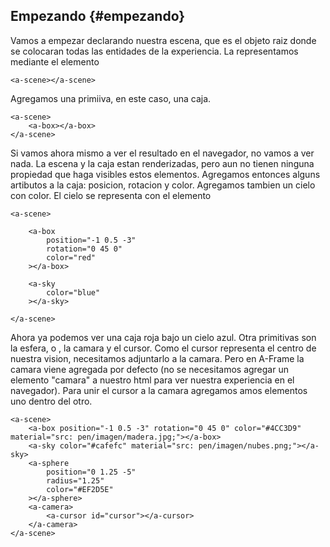 ## Empezando {#empezando}

Vamos a empezar declarando nuestra escena, que es el objeto raiz donde se colocaran todas las entidades de la experiencia. La representamos mediante el elemento 
<a-scene>

```
<a-scene></a-scene>
```

Agregamos una primiiva, en este caso, una caja.

```
<a-scene>
    <a-box></a-box>
</a-scene>
```

Si vamos ahora mismo a ver el resultado en el navegador, no vamos a ver nada. La escena y la caja estan renderizadas, pero aun no tienen ninguna propiedad que haga visibles estos elementos. Agregamos entonces alguns artibutos a la caja: posicion, rotacion y color. Agregamos tambien un cielo con color. El cielo se representa con el elemento <a-sky>

```
<a-scene>

    <a-box
        position="-1 0.5 -3"
        rotation="0 45 0"
        color="red"
    ></a-box>

    <a-sky
        color="blue"
    ></a-sky>

</a-scene>
```

Ahora ya podemos ver una caja roja bajo un cielo azul. Otra primitivas son la esfera, o <a-sphere>, la camara y el cursor.
Como el cursor representa el centro de nuestra vision, necesitamos adjuntarlo a la camara. Pero en A-Frame la camara viene agregada por defecto (no se necesitamos agregar un elemento "camara" a nuestro html para ver nuestra experiencia en el navegador). Para unir el cursor a la camara agregamos amos elementos uno dentro del otro.

```
<a-scene>
    <a-box position="-1 0.5 -3" rotation="0 45 0" color="#4CC3D9" material="src: pen/imagen/madera.jpg;"></a-box>
    <a-sky color="#cafefc" material="src: pen/imagen/nubes.png;"></a-sky>
    <a-sphere
        position="0 1.25 -5"
        radius="1.25"
        color="#EF2D5E"
    ></a-sphere>
    <a-camera>
        <a-cursor id="cursor"></a-cursor>
    </a-camera>
</a-scene>
```

